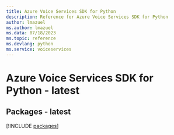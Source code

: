 ```yaml
---
title: Azure Voice Services SDK for Python
description: Reference for Azure Voice Services SDK for Python
author: lmazuel
ms.author: lmazuel
ms.data: 07/18/2023
ms.topic: reference
ms.devlang: python
ms.service: voiceservices
---
```

# Azure Voice Services SDK for Python - latest
## Packages - latest
[!INCLUDE [packages](voice-services-index.md)]